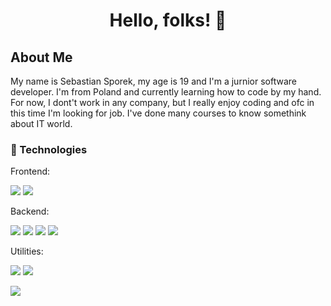 <center>
  <h1>Hello, folks! 👋</h1>
</center>

<h2>About Me</h2>

My name is Sebastian Sporek, my age is 19 and I'm a jurnior software developer. I'm from Poland and currently learning how to code by my hand.
For now, I dont't work in any company, but I really enjoy coding and ofc in this time I'm looking for job. I've done many courses to know somethink about IT world.

<h3>🔧 Technologies</h3>

Frontend:

![](https://img.shields.io/badge/Code-HTML5-informational?style=flat&logo=<LOGO_NAME>&logoColor=white&color=2bbc8a)
![](https://img.shields.io/badge/Code-CSS-informational?style=flat&logo=<LOGO_NAME>&logoColor=white&color=2bbc8a)

Backend:

![](https://img.shields.io/badge/Code-Python-informational?style=flat&logo=<LOGO_NAME>&logoColor=white&color=2bbc8a)
![](https://img.shields.io/badge/Code-C++-informational?style=flat&logo=<LOGO_NAME>&logoColor=white&color=2bbc8a)
![](https://img.shields.io/badge/Code-Django-informational?style=flat&logo=<LOGO_NAME>&logoColor=white&color=2bbc8a)
![](https://img.shields.io/badge/Code-MySQL-informational?style=flat&logo=<LOGO_NAME>&logoColor=white&color=2bbc8a)

Utilities:

![](https://img.shields.io/badge/-Ubuntu-informational?style=flat&logo=<LOGO_NAME>&logoColor=white&color=2bbc8a)
![](https://img.shields.io/badge/-Git-informational?style=flat&logo=<LOGO_NAME>&logoColor=white&color=2bbc8a)

![](https://img.shields.io/badge/-VSCode-informational?style=flat&logo=<LOGO_NAME>&logoColor=white&color=2bbc8a)
